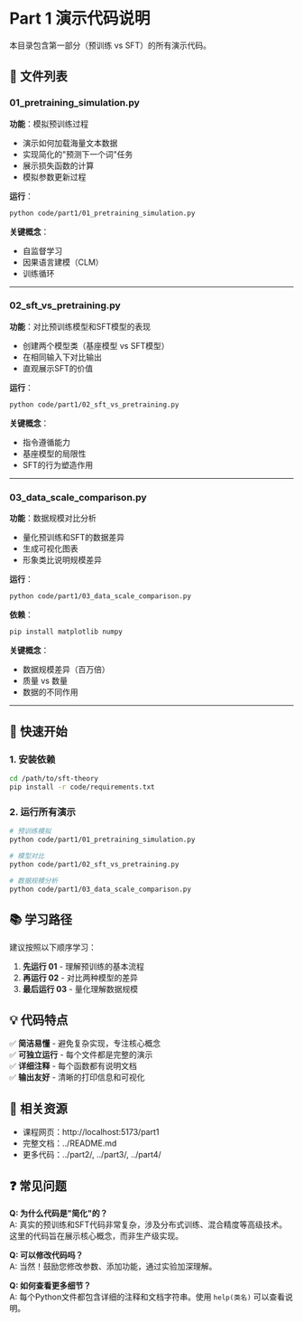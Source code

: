 # Part 1 演示代码说明

本目录包含第一部分（预训练 vs SFT）的所有演示代码。

## 📁 文件列表

### 01_pretraining_simulation.py
**功能**：模拟预训练过程
- 演示如何加载海量文本数据
- 实现简化的"预测下一个词"任务
- 展示损失函数的计算
- 模拟参数更新过程

**运行**：
```bash
python code/part1/01_pretraining_simulation.py
```

**关键概念**：
- 自监督学习
- 因果语言建模（CLM）
- 训练循环

---

### 02_sft_vs_pretraining.py
**功能**：对比预训练模型和SFT模型的表现
- 创建两个模型类（基座模型 vs SFT模型）
- 在相同输入下对比输出
- 直观展示SFT的价值

**运行**：
```bash
python code/part1/02_sft_vs_pretraining.py
```

**关键概念**：
- 指令遵循能力
- 基座模型的局限性
- SFT的行为塑造作用

---

### 03_data_scale_comparison.py
**功能**：数据规模对比分析
- 量化预训练和SFT的数据差异
- 生成可视化图表
- 形象类比说明规模差异

**运行**：
```bash
python code/part1/03_data_scale_comparison.py
```

**依赖**：
```bash
pip install matplotlib numpy
```

**关键概念**：
- 数据规模差异（百万倍）
- 质量 vs 数量
- 数据的不同作用

---

## 🚀 快速开始

### 1. 安装依赖
```bash
cd /path/to/sft-theory
pip install -r code/requirements.txt
```

### 2. 运行所有演示
```bash
# 预训练模拟
python code/part1/01_pretraining_simulation.py

# 模型对比
python code/part1/02_sft_vs_pretraining.py

# 数据规模分析
python code/part1/03_data_scale_comparison.py
```

## 📚 学习路径

建议按照以下顺序学习：

1. **先运行 01** - 理解预训练的基本流程
2. **再运行 02** - 对比两种模型的差异
3. **最后运行 03** - 量化理解数据规模

## 💡 代码特点

✅ **简洁易懂** - 避免复杂实现，专注核心概念  
✅ **可独立运行** - 每个文件都是完整的演示  
✅ **详细注释** - 每个函数都有说明文档  
✅ **输出友好** - 清晰的打印信息和可视化  

## 🔗 相关资源

- 课程网页：http://localhost:5173/part1
- 完整文档：../README.md
- 更多代码：../part2/, ../part3/, ../part4/

## ❓ 常见问题

**Q: 为什么代码是"简化"的？**  
A: 真实的预训练和SFT代码非常复杂，涉及分布式训练、混合精度等高级技术。这里的代码旨在展示核心概念，而非生产级实现。

**Q: 可以修改代码吗？**  
A: 当然！鼓励您修改参数、添加功能，通过实验加深理解。

**Q: 如何查看更多细节？**  
A: 每个Python文件都包含详细的注释和文档字符串。使用 `help(类名)` 可以查看说明。

